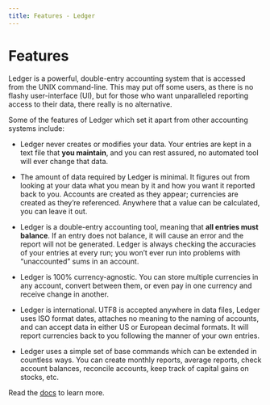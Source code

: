 ```yaml
---
title: Features - Ledger
---
```


# Features

Ledger is a powerful, double-entry accounting system that is accessed
from the UNIX command-line. This may put off some users, as there is no
flashy user-interface (UI), but for those who want unparalleled
reporting access to their data, there really is no alternative.

Some of the features of Ledger which set it apart from other
accounting systems include:

- Ledger never creates or modifies your data. Your entries are kept in
  a text file that **you maintain**, and you can rest assured, no
  automated tool will ever change that data.

- The amount of data required by Ledger is minimal. It figures out from
  looking at your data what you mean by it and how you want it reported
  back to you. Accounts are created as they appear; currencies are created
  as they’re referenced. Anywhere that a value can be calculated, you can
  leave it out.

- Ledger is a double-entry accounting tool, meaning that **all entries
  must balance**. If an entry does not balance, it will cause an error and
  the report will not be generated. Ledger is always checking the
  accuracies of your entries at every run; you won’t ever run into
  problems with “unaccounted” sums in an account.

- Ledger is 100% currency-agnostic. You can store multiple currencies
  in any account, convert between them, or even pay in one currency
  and receive change in another.

- Ledger is international. UTF8 is accepted anywhere in data files,
  Ledger uses ISO format dates, attaches no meaning to the naming of
  accounts, and can accept data in either US or European decimal
  formats. It will report currencies back to you following the manner
  of your own entries.

- Ledger uses a simple set of base commands which can be extended in
  countless ways. You can create monthly reports, average reports,
  check account balances, reconcile accounts, keep track of capital
  gains on stocks, etc.

Read the [docs](docs.html) to learn more.
